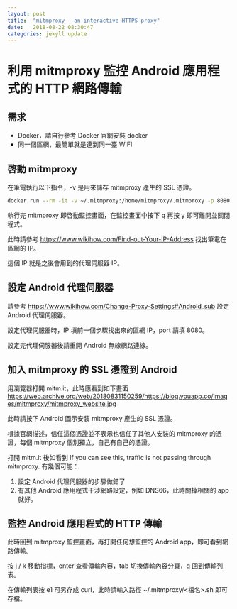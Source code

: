 ```yaml
---
layout: post
title:  "mitmproxy - an interactive HTTPS proxy"
date:   2018-08-22 08:30:47
categories: jekyll update
---
```


# 利用 mitmproxy 監控 Android 應用程式的 HTTP 網路傳輸

## 需求

- Docker，請自行參考 Docker 官網安裝 docker
- 同一個區網，最簡單就是連到同一臺 WIFI

## 啓動 mitmproxy

在筆電執行以下指令，-v 是用來儲存 mitmproxy 產生的 SSL 憑證。

```sh
docker run --rm -it -v ~/.mitmproxy:/home/mitmproxy/.mitmproxy -p 8080:8080 mitmproxy/mitmproxy
```

執行完 mitmproxy 即啓動監控畫面，在監控畫面中按下 q 再按 y 即可離開並關閉程式。

此時請參考 https://www.wikihow.com/Find-out-Your-IP-Address 找出筆電在區網的 IP。

這個 IP 就是之後會用到的代理伺服器 IP。

## 設定 Android 代理伺服器

請參考 https://www.wikihow.com/Change-Proxy-Settings#Android_sub 設定 Android 代理伺服器。

設定代理伺服器時，IP 填前一個步驟找出來的區網 IP，port 請填 8080。

設定完代理伺服器後請重開 Android 無線網路連線。

## 加入 mitmproxy 的 SSL 憑證到 Android

用瀏覽器打開 mitm.it，此時應看到如下畫面 https://web.archive.org/web/20180831150259/https://blog.youapp.co/images/mitmproxy/mitmproxy_website.jpg

此時請按下 Android 圖示安裝 mitmproxy 產生的 SSL 憑證。

根據官網描述，信任這個憑證並不表示也信任了其他人安裝的 mitmproxy 的憑證，每個 mitmproxy 個別獨立，自己有自己的憑證。

打開 mitm.it 後如看到 If you can see this, traffic is not passing through mitmproxy. 有幾個可能：

1. 設定 Android 代理伺服器的步驟做錯了
2. 有其他 Android 應用程式干涉網路設定，例如 DNS66，此時關掉相關的 app 就好。

## 監控 Android 應用程式的 HTTP 傳輸

此時回到 mitmproxy 監控畫面，再打開任何想監控的 Android app，即可看到網路傳輸。

按 j / k 移動指標，enter 查看傳輸內容，tab 切換傳輸內容分頁，q 回到傳輸列表。

在傳輸列表按 e1 可另存成 curl，此時請輸入路徑 ~/.mitmproxy/<檔名>.sh 即可存檔。
